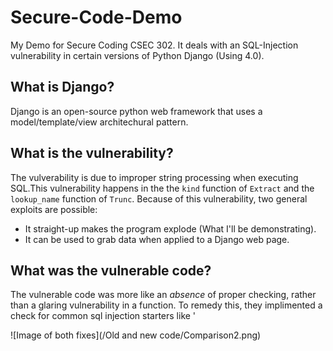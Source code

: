 # Secure-Code-Demo
My Demo for Secure Coding CSEC 302. It deals with an SQL-Injection vulnerability in certain versions of Python Django (Using 4.0).

## What is Django?
Django is an open-source python web framework that uses a model/template/view architechural pattern. 

## What is the vulnerability?
The vulverability is due to improper string processing when executing SQL.This vulnerability happens in the the ```kind``` function of ```Extract``` and the ```lookup_name``` function of ```Trunc```. Because of this vulnerability, two general exploits are possible:
+ It straight-up makes the program explode (What I'll be demonstrating).
+ It can be used to grab data when applied to a Django web page.

## What was the vulnerable code?
The vulnerable code was more like an *absence* of proper checking, rather than a glaring vulnerability in a function. To remedy this, they implimented a check for common sql injection starters like '

![Image of both fixes](/Old and new code/Comparison2.png)
